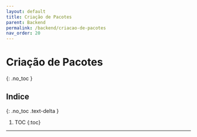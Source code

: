 ```yaml
---
layout: default
title: Criação de Pacotes
parent: Backend
permalink: /backend/criacao-de-pacotes
nav_order: 20
---
```


# Criação de Pacotes
{: .no_toc }

## Indice
{: .no_toc .text-delta }

1. TOC
{:toc}

---
